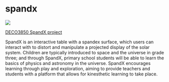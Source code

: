 # spandx
<a href="https://zenhub.com"><img src="https://raw.githubusercontent.com/ZenHubIO/support/master/zenhub-badge.png"></a>

[DECO3850 SpandX project](https://eduardlio.github.io/spandx/)

SpandX is an interactive table with a spandex surface, which users can interact with to distort and manipulate a projected display of the solar system. Children are typically introduced to space and the universe in grade three; and through SpandX, primary school students will be able to learn the basics of physics and astronomy in the universe. SpandX encourages learning through play and exploration, aiming to provide teachers and students with a platform that allows for kinesthetic learning to take place.
